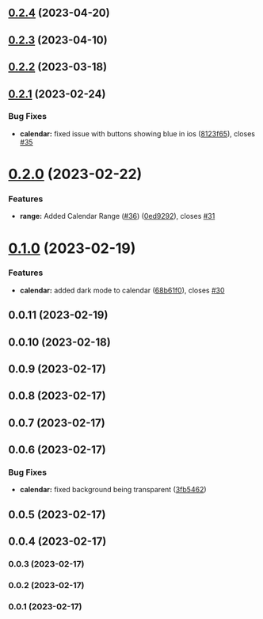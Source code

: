 

## [0.2.4](https://github.com/DateDreamer/DateDreamer/compare/0.2.3...0.2.4) (2023-04-20)

## [0.2.3](https://github.com/DateDreamer/DateDreamer/compare/0.2.2...0.2.3) (2023-04-10)

## [0.2.2](https://github.com/DateDreamer/DateDreamer/compare/0.2.1...0.2.2) (2023-03-18)

## [0.2.1](https://github.com/DateDreamer/DateDreamer/compare/0.2.0...0.2.1) (2023-02-24)


### Bug Fixes

* **calendar:** fixed issue with buttons showing blue in ios ([8123f65](https://github.com/DateDreamer/DateDreamer/commit/8123f654e31862d49a02b54d94f7548eae9f507f)), closes [#35](https://github.com/DateDreamer/DateDreamer/issues/35)

# [0.2.0](https://github.com/DateDreamer/DateDreamer/compare/0.1.0...0.2.0) (2023-02-22)


### Features

* **range:** Added Calendar Range ([#36](https://github.com/DateDreamer/DateDreamer/issues/36)) ([0ed9292](https://github.com/DateDreamer/DateDreamer/commit/0ed92926c470b7077ebe58028a67035d525b2e1b)), closes [#31](https://github.com/DateDreamer/DateDreamer/issues/31)

# [0.1.0](https://github.com/DateDreamer/DateDreamer/compare/0.0.11...0.1.0) (2023-02-19)


### Features

* **calendar:** added dark mode to calendar ([68b61f0](https://github.com/DateDreamer/DateDreamer/commit/68b61f00a5d49b31979bac4d841762829ed2553a)), closes [#30](https://github.com/DateDreamer/DateDreamer/issues/30)

## 0.0.11 (2023-02-19)

## 0.0.10 (2023-02-18)

## 0.0.9 (2023-02-17)

## 0.0.8 (2023-02-17)

## 0.0.7 (2023-02-17)

## 0.0.6 (2023-02-17)


### Bug Fixes

* **calendar:** fixed background being transparent ([3fb5462](https://github.com/DateDreamer/DateDreamer/commit/3fb54627ac449f4e74db78441160b1cfeb267495))

## 0.0.5 (2023-02-17)

## 0.0.4 (2023-02-17)

### 0.0.3 (2023-02-17)

### 0.0.2 (2023-02-17)

### 0.0.1 (2023-02-17)